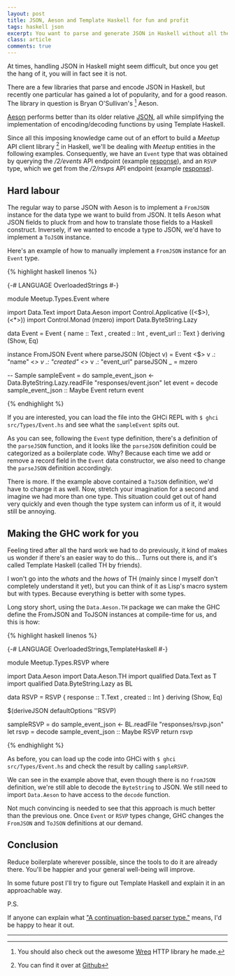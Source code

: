 ```yaml
---
layout: post
title: JSON, Aeson and Template Haskell for fun and profit
tags: haskell json
excerpt: You want to parse and generate JSON in Haskell without all the usual typeclass incantations and boilerplate function definitions. This post explains how.
class: article
comments: true
---
```


At times, handling JSON in Haskell might seem difficult, but once you get the hang of it, you will in fact see it is not.

There are a few libraries that parse and encode JSON in Haskell, but recently one particular has gained a lot of popularity, and for a good reason. The library in question is Bryan O'Sullivan's [^1] Aeson.

[Aeson](http://hackage.haskell.org/package/aeson) performs better than its older relative [JSON](http://hackage.haskell.org/package/json), all while simplifying the implementation of encoding/decoding functions by using Template Haskell.

Since all this imposing knowledge came out of an effort to build a *Meetup* API client library [^2] in Haskell, we'll be dealing with *Meetup* entities in the following examples. Consequently, we have an `Event` type that was obtained by querying the */2/events*  API endpoint (example [response](https://gist.github.com/neektza/f76e8a44267a669f564a#file-event-json)), and an `RSVP` type, which we get from the */2/rsvps* API endpoint (example [response](https://gist.github.com/neektza/f76e8a44267a669f564a#file-rsvp-json)).

## Hard labour

The regular way to parse JSON with Aeson is to implement a `FromJSON` instance for the data type we want to build from JSON. It tells Aeson what JSON fields to pluck from and how to translate those fields to a Haskell construct. Inversely, if we wanted to encode a type to JSON, we'd have to implement a `ToJSON` instance.

Here's an example of how to manually implement a `FromJSON` instance for an `Event` type.


{% highlight haskell linenos %}

{-# LANGUAGE OverloadedStrings #-}
 
module Meetup.Types.Event where
 
import Data.Text
import Data.Aeson
import Control.Applicative  ((<$>), (<*>))
import Control.Monad        (mzero)
import Data.ByteString.Lazy
 
data Event = Event { name        :: Text
		   , created     :: Int
		   , event_url   :: Text
		   } deriving (Show, Eq)
 
instance FromJSON Event where
  parseJSON (Object v) = Event
                          <$> v .: "name"
                          <*> v .: "created"
                          <*> v .: "event_url"
  parseJSON _          = mzero
 
 
-- Sample
sampleEvent = do
	sample_event_json <- Data.ByteString.Lazy.readFile "responses/event.json"
	let event = decode sample_event_json :: Maybe Event
	return event

{% endhighlight %}

If you are interested, you can load the file into the GHCi REPL with `$ ghci src/Types/Event.hs` and see what the `sampleEvent` spits out.

As you can see, following the `Event` type definition, there's a definition of the `parseJSON` function, and it looks like the `parseJSON` definition could be categorized as a boilerplate code. Why? Because each time we add or remove a record field in the `Event` data constructor, we also need to change the `parseJSON` definition accordingly.

There is more. If the example above contained a `ToJSON` definition, we'd have to change it as well. Now, stretch your imagination for a second and imagine we had more than one type. This situation could get out of hand very quickly and even though the type system can inform us of it, it would still be annoying.

## Making the GHC work for you

Feeling tired after all the hard work we had to do previously, it kind of makes us wonder if there's an easier way to do this... Turns out there is, and it's called Template Haskell (called TH by friends).

I won't go into the *whats* and the *hows* of TH (mainly since I myself don't completely understand it yet), but you can think of it as Lisp's macro system but with types. Because everything is better with some types.

Long story short, using the `Data.Aeson.TH` package we can make the GHC define the FromJSON and ToJSON instances at compile-time for us, and this is how:

{% highlight haskell linenos %}

{-# LANGUAGE OverloadedStrings,TemplateHaskell #-}
 
module Meetup.Types.RSVP where
 
import Data.Aeson
import Data.Aeson.TH
import qualified Data.Text as T
import qualified Data.ByteString.Lazy as BL
 
data RSVP = RSVP { response :: T.Text
		 , created  :: Int
		 } deriving (Show, Eq)
 
$(deriveJSON defaultOptions ''RSVP)
 
sampleRSVP = do
	sample_event_json <- BL.readFile "responses/rsvp.json"
	let rsvp = decode sample_event_json :: Maybe RSVP
	return rsvp

{% endhighlight %}

As before, you can load up the code into GHCi with `$ ghci src/Types/Event.hs` and check the result by calling `sampleRSVP`.

We can see in the example above that, even though there is no `fromJSON` definition, we're still able to decode the `ByteString` to JSON. We still need to import `Data.Aeson` to have access to the `decode` function.

Not much convincing is needed to see that this approach is much better than the previous one. Once `Event` or `RSVP` types change, GHC changes the `FromJSON` and `ToJSON` definitions at our demand.

## Conclusion

Reduce boilerplate wherever possible, since the tools to do it are already there. You'll be happier and your general well-being will improve.

In some future post I'll try to figure out Template Haskell and explain it in an approachable way.

P.S.

If anyone can explain what ["A continuation-based parser type."](https://hackage.haskell.org/package/aeson-0.7.0.3/docs/Data-Aeson-Types.html#t:Parser) means, I'd be happy to hear it out.

---
[^1]: You should also check out the awesome [Wreq](http://hackage.haskell.org/package/wreq) HTTP library he made.
[^2]: You can find it over at [Github](https://github.com/neektza/hs_meetup)
